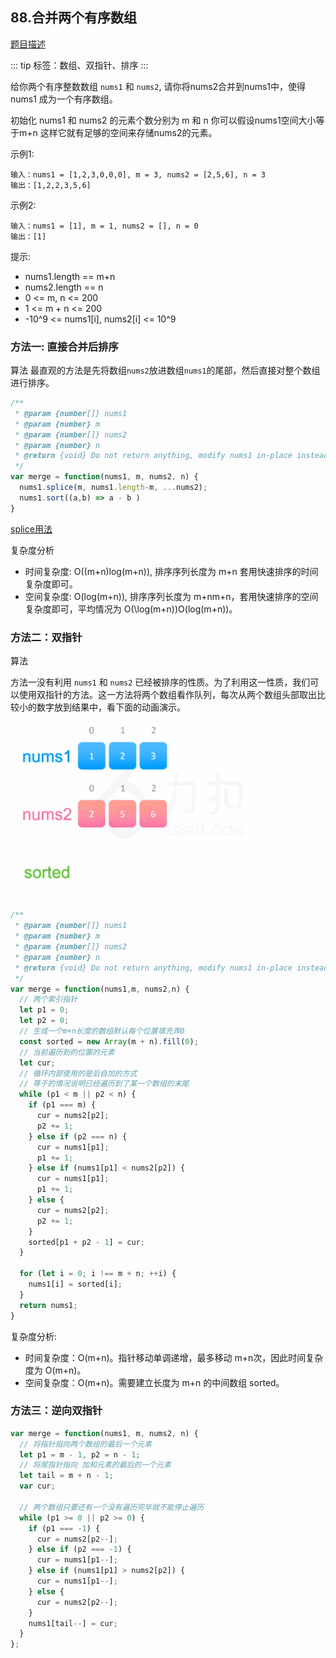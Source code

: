 ## 88.合并两个有序数组
[题目描述](https://leetcode-cn.com/problems/merge-sorted-array/)

::: tip
标签：数组、双指针、排序
:::

给你两个有序整数数组 `nums1` 和 `nums2`, 请你将nums2合并到nums1中，使得nums1 成为一个有序数组。

初始化 nums1 和 nums2 的元素个数分别为 m 和 n 你可以假设nums1空间大小等于m+n 这样它就有足够的空间来存储nums2的元素。

示例1:
```
输入：nums1 = [1,2,3,0,0,0], m = 3, nums2 = [2,5,6], n = 3
输出：[1,2,2,3,5,6]
```

示例2:
```
输入：nums1 = [1], m = 1, nums2 = [], n = 0
输出：[1]
```
提示:
- nums1.length == m+n
- nums2.length == n
- 0 <= m, n <= 200
- 1 <= m + n <= 200
- -10^9 <= nums1[i], nums2[i] <= 10^9

### 方法一: 直接合并后排序
算法
最直观的方法是先将数组`nums2`放进数组`nums1`的尾部，然后直接对整个数组进行排序。

```js
/**
 * @param {number[]} nums1
 * @param {number} m
 * @param {number[]} nums2
 * @param {number} n
 * @return {void} Do not return anything, modify nums1 in-place instead.
 */
var merge = function(nums1, m, nums2, n) {
  nums1.splice(m, nums1.length-m, ...nums2);
  nums1.sort((a,b) => a - b )
}
```
[splice用法](https://developer.mozilla.org/zh-CN/docs/Web/JavaScript/Reference/Global_Objects/Array/splice)

复杂度分析
- 时间复杂度: O((m+n)log(m+n)), 排序序列长度为 m+n 套用快速排序的时间复杂度即可。
- 空间复杂度: O(log(m+n)), 排序序列长度为 m+nm+n，套用快速排序的空间复杂度即可，平均情况为 O(\log(m+n))O(log(m+n))。
  

### 方法二：双指针
算法

方法一没有利用 `nums1` 和 `nums2` 已经被排序的性质。为了利用这一性质，我们可以使用双指针的方法。这一方法将两个数组看作队列，每次从两个数组头部取出比较小的数字放到结果中，看下面的动画演示。

![动画演示](./../../images/leetcode/88/01.gif)
```js
/**
 * @param {number[]} nums1
 * @param {number} m
 * @param {number[]} nums2
 * @param {number} n
 * @return {void} Do not return anything, modify nums1 in-place instead.
 */
var merge = function(nums1,m, nums2,n) {
  // 两个索引指针
  let p1 = 0;
  let p2 = 0;
  // 生成一个m+n长度的数组默认每个位置填充弄0
  const sorted = new Array(m + n).fill(0);
  // 当前遍历到的位置的元素
  let cur;
  // 循环内部使用的是后自加的方式
  // 等于的情况说明已经遍历到了某一个数组的末尾
  while (p1 < m || p2 < n) {
    if (p1 === m) {
      cur = nums2[p2];
      p2 += 1;
    } else if (p2 === n) {
      cur = nums1[p1];
      p1 += 1;
    } else if (nums1[p1] < nums2[p2]) {
      cur = nums1[p1];
      p1 += 1;
    } else {
      cur = nums2[p2];
      p2 += 1;
    }
    sorted[p1 + p2 - 1] = cur;
  }

  for (let i = 0; i !== m + n; ++i) {
    nums1[i] = sorted[i];
  }
  return nums1;
}
```
复杂度分析:
- 时间复杂度：O(m+n)。指针移动单调递增，最多移动 m+n次，因此时间复杂度为 O(m+n)。
- 空间复杂度：O(m+n)。需要建立长度为 m+n 的中间数组 sorted。


### 方法三：逆向双指针

```js
var merge = function(nums1, m, nums2, n) {
  // 将指针指向两个数组的最后一个元素
  let p1 = m - 1, p2 = n - 1;
  // 将尾指针指向 加和元素的最后的一个元素
  let tail = m + n - 1;
  var cur;
  
  // 两个数组只要还有一个没有遍历完毕就不能停止遍历
  while (p1 >= 0 || p2 >= 0) {
    if (p1 === -1) {
      cur = nums2[p2--];
    } else if (p2 === -1) {
      cur = nums1[p1--];
    } else if (nums1[p1] > nums2[p2]) {
      cur = nums1[p1--];
    } else {
      cur = nums2[p2--];
    }
    nums1[tail--] = cur;
  }
};
```